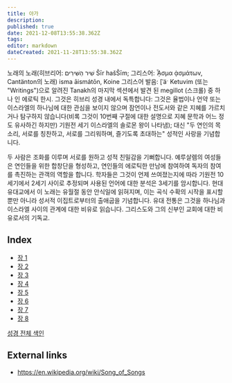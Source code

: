 ```yaml
---
title: 아가
description: 
published: true
date: 2021-12-08T13:55:38.362Z
tags: 
editor: markdown
dateCreated: 2021-11-28T13:55:38.362Z
---
```


노래의 노래(히브리어: שִׁיר הַשִּׁירִים Šīr hašŠīm; 그리스어: ᾎσμα ᾀσμάτων, Cantänton의 노래) isma āismátōn, Koine 그리스어 발음: [ˈäˑ Ketuvim (또는 "Writings")으로 알려진 Tanakh의 마지막 섹션에서 발견 된 megillot (스크롤) 중 하나 인 에로틱 한시. 그것은 히브리 성경 내에서 독특합니다: 그것은 율법이나 언약 또는 이스라엘의 하나님에 대한 관심을 보이지 않으며 잠언이나 전도서와 같은 지혜를 가르치거나 탐구하지 않습니다(비록 그것이 10번째 구절에 대한 설명으로 지혜 문학과 어느 정도 유사하긴 하지만) 기원전 세기 이스라엘의 솔로몬 왕이 나타냄); 대신 "두 연인의 목소리, 서로를 칭찬하고, 서로를 그리워하며, 즐기도록 초대하는" 성적인 사랑을 기념합니다.

두 사람은 조화를 이루며 서로를 원하고 성적 친밀감을 기뻐합니다. 예루살렘의 여성들은 연인들을 위한 합창단을 형성하고, 연인들의 에로틱한 만남에 참여하여 독자의 참여를 촉진하는 관객의 역할을 합니다. 학자들은 그것이 언제 쓰여졌는지에 따라 기원전 10세기에서 2세기 사이로 추정되며 사용된 언어에 대한 분석은 3세기를 암시합니다. 현대 유대교에서 이 노래는 유월절 동안 안식일에 읽혀지며, 이는 곡식 수확의 시작을 표시할 뿐만 아니라 성서적 이집트로부터의 출애굽을 기념합니다. 유대 전통은 그것을 하나님과 이스라엘 사이의 관계에 대한 비유로 읽습니다. 그리스도와 그의 신부인 교회에 대한 비유로서의 기독교.

## Index

- [장 1](/ko/Bible/Song_of_Solomon/1)
- [장 2](/ko/Bible/Song_of_Solomon/2)
- [장 3](/ko/Bible/Song_of_Solomon/3)
- [장 4](/ko/Bible/Song_of_Solomon/4)
- [장 5](/ko/Bible/Song_of_Solomon/5)
- [장 6](/ko/Bible/Song_of_Solomon/6)
- [장 7](/ko/Bible/Song_of_Solomon/7)
- [장 8](/ko/Bible/Song_of_Solomon/8)


[성경 전체 색인](/ko/index/bible)


## External links

- https://en.wikipedia.org/wiki/Song_of_Songs